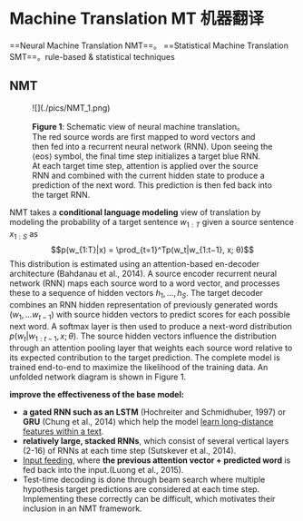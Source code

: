 # Machine Translation MT 机器翻译

==Neural Machine Translation NMT==。
==Statistical Machine Translation SMT==。rule-based & statistical techniques

## NMT

<figure markdown="span">
  ![](./pics/NMT_1.png)
  <p class=notes><b>Figure 1</b>: Schematic view of neural machine translation。<br>The red source words are first mapped to word vectors and then fed into a recurrent neural network (RNN). Upon seeing the ⟨eos⟩ symbol, the final time step initializes a target blue RNN. <br> At each target time step, attention is applied over the source RNN and combined with the current hidden state to produce a prediction of the next word. This prediction is then fed back into the target RNN.</p>
</figure>

NMT takes a **conditional language modeling**
view of translation by modeling the probability of a target sentence $w_{1:T}$ given a source sentence $x_{1:S}$ as $$p(w_{1:T}|x) = \prod_{t=1}^Tp(w_t|w_{1:t−1}, x; θ)$$
This distribution is estimated using an attention-based en-decoder architecture (Bahdanau et al., 2014).
A source encoder recurrent neural network (RNN) maps each source word to a word vector, and processes these to a sequence of hidden vectors $h_1,...,h_S$.
The target decoder combines an RNN hidden representation of previously generated words $(w_1,...w_{t−1})$ with source hidden vectors to predict scores for each possible next word.
A softmax layer is then used to produce a next-word distribution $p(w_t|w_{1:t−1}, x; θ)$.
The source hidden vectors influence the distribution through an attention pooling layer that weights each source word relative to its expected contribution to the target prediction.
The complete model is trained end-to-end to maximize the likelihood of the training data. An unfolded network diagram is shown in Figure 1.

**improve the effectiveness of the base model:**

- **a gated RNN such as an LSTM** (Hochreiter and Schmidhuber, 1997) or **GRU** (Chung et al., 2014) which help the model <u>learn long-distance features within a text</u>.
- **relatively large, stacked RNNs**, which consist of several vertical layers (2-16) of RNNs at each time step (Sutskever et al., 2014).
- <u>Input feeding</u>, where **the previous attention vector + predicted word** is fed back into the input.(Luong et al., 2015).
- Test-time decoding is done through beam search where multiple hypothesis target predictions are considered at each time step. Implementing these correctly can be difficult, which motivates their inclusion in an NMT framework.
